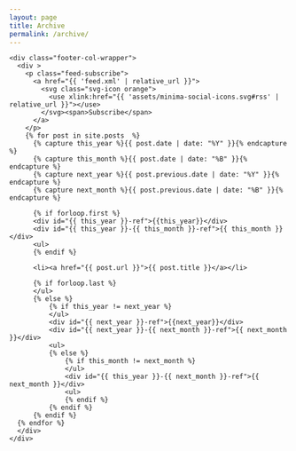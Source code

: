 ```yaml
---
layout: page
title: Archive
permalink: /archive/
---
```

  <div class="wrapper">

    <div class="footer-col-wrapper">
      <div >
        <p class="feed-subscribe">
          <a href="{{ 'feed.xml' | relative_url }}">
            <svg class="svg-icon orange">
              <use xlink:href="{{ 'assets/minima-social-icons.svg#rss' | relative_url }}"></use>
            </svg><span>Subscribe</span>
          </a>
        </p>
        {% for post in site.posts  %}
          {% capture this_year %}{{ post.date | date: "%Y" }}{% endcapture %}
          {% capture this_month %}{{ post.date | date: "%B" }}{% endcapture %}
          {% capture next_year %}{{ post.previous.date | date: "%Y" }}{% endcapture %}
          {% capture next_month %}{{ post.previous.date | date: "%B" }}{% endcapture %}

          {% if forloop.first %}
          <div id="{{ this_year }}-ref">{{this_year}}</div>
          <div id="{{ this_year }}-{{ this_month }}-ref">{{ this_month }}</div>
          <ul>
          {% endif %}

          <li><a href="{{ post.url }}">{{ post.title }}</a></li>

          {% if forloop.last %}
          </ul>
          {% else %}
              {% if this_year != next_year %}
              </ul>
              <div id="{{ next_year }}-ref">{{next_year}}</div>
              <div id="{{ next_year }}-{{ next_month }}-ref">{{ next_month }}</div>
              <ul>
              {% else %}    
                  {% if this_month != next_month %}
                  </ul>
                  <div id="{{ this_year }}-{{ next_month }}-ref">{{ next_month }}</div>
                  <ul>
                  {% endif %}
              {% endif %}
          {% endif %}
      {% endfor %}
      </div>
    </div>


  </div>

